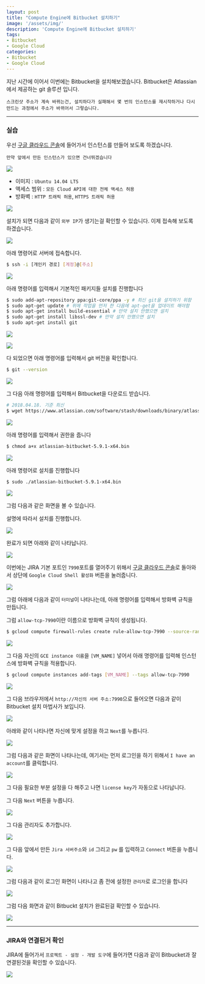 ```yaml
---
layout: post
title: "Compute Engine에 Bitbucket 설치하기"
image: '/assets/img/'
description: 'Compute Engine에 Bitbucket 설치하기'
tags:
- Bitbucket
- Google Cloud
categories:
- Bitbucket
- Google Cloud
---
```


지난 시간에 이어서 이번에는 Bitbucket을 설치해보겠습니다.
Bitbucket은 Atlassian에서 제공하는 git 솔루션 입니다.

`스크린샷 주소가 계속 바뀌는건, 설치하다가 실패해서 몇 번의 인스턴스를 재시작하거나 다시 만드는
과정에서 주소가 바뀌어서 그렇습니다.`

---

### 실습

우선 [구글 클라우드 콘솔](https://console.cloud.google.com)에 들어가서
인스턴스를 만들어 보도록 하겠습니다.

`만약 앞에서 만든 인스턴스가 있으면 건너뛰겠습니다`

![](https://cdn-images-1.medium.com/max/1000/1*_Fie7H1s8-jbvWN0DePiIQ.png)

- 이미지 : `Ubuntu 14.04 LTS`
- 액세스 범위 : `모든 Cloud API에 대한 전체 액세스 허용`
- 방화벽 : `HTTP 트래픽 허용`, `HTTPS 트래픽 허용`

![](https://cdn-images-1.medium.com/max/1000/1*MDusDYJIKoWL5zNBMfT2lg.png)

설치가 되면 다음과 같이 `외부 IP`가 생기는걸 확인할 수 있습니다.
이제 접속해 보도록 하겠습니다.

![](https://cdn-images-1.medium.com/max/1000/1*C9zwdnWM6hKHhJaYEMuJwA.png)

아래 명령어로 서버에 접속합니다.

```bash
$ ssh -i [개인키 경로] [계정]@[주소]
```

![](https://cdn-images-1.medium.com/max/1000/1*G_AmubhbBNvaKqw76NmC6Q.png)

아래 명령어를 입력해서 기본적인 패키지들 설치를 진행합니다

```bash
$ sudo add-apt-repository ppa:git-core/ppa -y # 최신 git을 설치하기 위함
$ sudo apt-get update # 위에 작업을 먼저 한 다음에 apt-get을 업데이트 해야함
$ sudo apt-get install build-essential # 만약 설치 안했으면 설치
$ sudo apt-get install libssl-dev # 만약 설치 안했으면 설치
$ sudo apt-get install git
```

![](https://cdn-images-1.medium.com/max/1000/1*eI-w3UsKPX4YnVg-dbun6A.png)

![](https://cdn-images-1.medium.com/max/1000/1*Gf6bHa5oEzmtDdpYSN7tig.png)

다 되었으면 아래 명령어를 입력해서 git 버전을 확인합니다.

```bash
$ git --version
```

![](https://cdn-images-1.medium.com/max/1000/1*BDBR0_84-mdWJkxsCmn7dA.png)


그 다음 아래 명령어를 입력해서 Bitbucket을 다운로드 받습니다.

```bash
# 2018.04.18. 기준 최신
$ wget https://www.atlassian.com/software/stash/downloads/binary/atlassian-bitbucket-5.9.1-x64.bin
```

![](https://cdn-images-1.medium.com/max/1000/1*LFjZn13ThF8NhpbXzum-og.png)

아래 명령어를 입력해서 권한을 줍니다

```bash
$ chmod a+x atlassian-bitbucket-5.9.1-x64.bin
```

![](https://cdn-images-1.medium.com/max/1000/1*HAugA-7Bm00MrPK--FFp3w.png)

아래 명령어로 설치를 진행합니다

```bash
$ sudo ./atlassian-bitbucket-5.9.1-x64.bin
```

![](https://cdn-images-1.medium.com/max/1000/1*rtn-CsC-Id8X8NxDsY5uTA.png)

그럼 다음과 같은 화면을 볼 수 있습니다.

설명에 따라서 설치를 진행합니다.

![](https://cdn-images-1.medium.com/max/1000/1*adUG7OCyjOKHjthPFF-vUw.png)

완료가 되면 아래와 같이 나타납니다.

![](https://cdn-images-1.medium.com/max/1000/1*Rco77ozj44_sOWKj_63auA.png)

이번에는 JIRA 기본 포트인 `7990`포트를 열어주기 위해서
[구글 클라우드 콘솔](https://console.cloud.google.com)로 돌아와서
상단에 `Google Cloud Shell 활성화` 버튼을 눌러줍니다.

![](https://cdn-images-1.medium.com/max/1000/1*OuAi8m2vDcN_gHPCoKDeTQ.png)

그럼 아래에 다음과 같이 `터미널`이 나타나는데, 아래 명령어를 입력해서 방화벽 규칙을 만듭니다.

그럼 `allow-tcp-7990`이란 이름으로 방화벽 규칙이 생성됩니다.

```bash
$ gcloud compute firewall-rules create rule-allow-tcp-7990 --source-ranges 0.0.0.0/0 --target-tags allow-tcp-7990 --allow tcp:7990
```

![](https://cdn-images-1.medium.com/max/1000/1*0wcgHm3HYmR-6xejFeLr4w.png)

그 다음 자신의 `GCE instance 이름`을 `[VM_NAME]` 넣어서 아래 명령어를 입력해 인스턴스에 방화벽 규칙을 적용합니다.

```bash
$ gcloud compute instances add-tags [VM_NAME] --tags allow-tcp-7990
```

![](https://cdn-images-1.medium.com/max/1000/1*ZXmBC4k9BRHM9llOEoCIMQ.png)

그 다음 브라우저에서 `http://자신의 서버 주소:7990`으로 들어오면 다음과 같이 Bitbucket 설치 마법사가 보입니다.

![](https://cdn-images-1.medium.com/max/1000/1*ieqMqxLXsbsFf5azoI2JdQ.png)

아래와 같이 나타나면 자신에 맞게 설정을 하고 `Next`를 누릅니다.

![](https://cdn-images-1.medium.com/max/1000/1*HRrRolKu4Uw_nX1cdyxBEg.png)

그럼 다음과 같은 화면이 나타나는데, 여기서는 먼저 로그인을 하기 위해서 `I have an account`를
클릭합니다.

![](https://cdn-images-1.medium.com/max/1000/1*kDbGOCjL4PU4As-V9X9R4g.png)

그 다음 필요한 부분 설정을 다 해주고 나면 `license key`가 자동으로 나타납니다.

그 다음 `Next` 버튼을 누릅니다.

![](https://cdn-images-1.medium.com/max/1000/1*otA4iUMtys2i8eQxh8uxlQ.png)

그 다음 관리자도 추가합니다.

![](https://cdn-images-1.medium.com/max/1000/1*o0NbbIVNv4FQaViv8AIwdQ.png)

그 다음 앞에서 만든 `Jira 서버주소`와 `id` 그리고 `pw` 를 입력하고 `Connect` 버튼을
누릅니다.

![](https://cdn-images-1.medium.com/max/1000/1*NRfvAJadW-a7BWyE2tancg.png)

그럼 다음과 같이 로그인 화면이 나타나고 좀 전에 설정한 `관리자`로 로그인을 합니다

![](https://cdn-images-1.medium.com/max/1000/1*ax4QfR7QAGgE6j7_uPjG8A.png)

그럼 다음 화면과 같이 Bitbuckt 설치가 완료된걸 확인할 수 있습니다.

![](https://cdn-images-1.medium.com/max/1000/1*NZIN7JfM4w7WRXrgmZzoJQ.png)


---

### JIRA와 연결된거 확인

JIRA에 들어가서 `프로젝트 - 설정 - 개발 도구`에 들어가면 다음과 같이 Bitbucket과 잘 연결된것을
확인할 수 있습니다.

![](https://cdn-images-1.medium.com/max/1000/1*5vW0yjzXUPZfEAb-OPIjcg.png)
